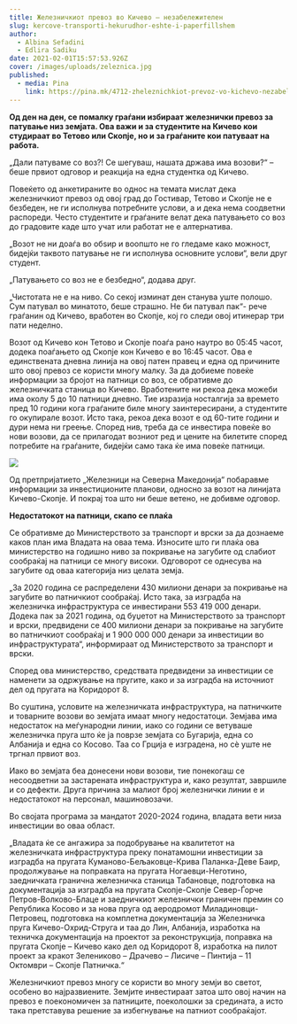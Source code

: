```yaml
---
title: Железничкиот превоз во Кичево – незабележителен
slug: kercove-transporti-hekurudhor-eshte-i-paperfillshem
author:
  - Albina Sefadini
  - Edlira Sadiku
date: 2021-02-01T15:57:53.926Z
cover: /images/uploads/zeleznica.jpg
published:
  - media: Pina
    link: https://pina.mk/4712-zheleznichkiot-prevoz-vo-kichevo-nezabelezhitelen/
---
```

**Од ден на ден, се помалку граѓани избираат железнички превоз за патување низ земјата. Ова важи и за студентите на Кичево кои студираат во Тетово или Скопје, но и за граѓаните кои патуваат на работа.**

„Дали патуваме со воз?! Се шегуваш, нашата држава има возови?“ – беше првиот одговор и реакција на една студентка од Кичево.

Повеќето од анкетираните во однос на темата мислат дека железничкиот превоз од овој град до Гостивар, Тетово и Скопје не е безбеден, не ги исполнува потребните услови, а и дека нема соодветни распореди. Често студентите и граѓаните велат дека патувањето со воз до градовите каде што учат или работат не е алтернатива.

„Возот не ни доаѓа во обѕир и воопшто не го гледаме како можност, бидејќи таквото патување не ги исполнува основните услови“, вели друг студент.

„Патувањето со воз не е безбедно“, додава друг.

„Чистотата не е на ниво. Со секој изминат ден станува уште полошо. Сум патувал во минатото, беше страшно. Не би патувал пак“- рече граѓанин од Кичево, вработен во Скопје, кој го следи овој итинерар три пати неделно.

Возот од Кичево кон Тетово и Скопје поаѓа рано наутро во 05:45 часот, додека поаѓањето од Скопје кон Кичево е во 16:45 часот. Ова е единствената дневна линија на овој патен правец и една од причините што овој превоз се користи многу малку. За да добиеме повеќе информации за бројот на патници со воз, се обративме до железничката станица во Кичево. Вработените ни рекоа дека можеби има околу 5 до 10 патници дневно. Тие изразија носталгија за времето пред 10 години кога граѓаните биле многу заинтересирани, а студентите го окупирале возот. Исто така, рекоа дека возот е од 60-тите години и дури нема ни греење. Според нив, треба да се инвестира повеќе во нови возови, да се прилагодат возниот ред и цените на билетите според потребите на граѓаните, бидејќи само така ќе има повеќе патници.

![](/images/uploads/zeleznica-2-300x146.jpg)

Од претпријатието „Железници на Северна Македонија“ побаравме информации за инвестиционите планови, односно за возот на линијата Кичево-Скопје. И покрај тоа што ни беше ветено, не добивме одговор.

**Недостатокот на патници, скапо се плаќа**

Се обративме до Министерството за транспорт и врски за да дознаеме каков план има Владата на оваа тема. Износите што ги плаќа ова министерство на годишно ниво за покривање на загубите од слабиот сообраќај на патници се многу високи. Одговорот се однесува на загубите од оваа категорија низ целата земја.

„За 2020 година се распределени 430 милиони денари за покривање на загубите во патничкиот сообраќај. Исто така, за изградба на железничка инфраструктура се инвестирани 553 419 000 денари. Додека пак за 2021 година, од буџетот на Министерството за транспорт и врски, предвидени се 400 милиони денари за покривање на загубите во патничкиот сообраќај и 1 900 000 000 денари за инвестиции во инфраструктурата“, информираат од Министерството за транспорт и врски.

Според ова министерство, средствата предвидени за инвестиции се наменети за одржување на пругите, како и за изградба на источниот дел од пругата на Коридорот 8.

Во суштина, условите на железничката инфраструктура, на патничките и товарните возови во земјата имаат многу недостатоци. Земјава има недостаток на меѓународни линии, иако со години се ветуваше железничка пруга што ќе ја поврзе земјата со Бугарија, една со Албанија и една со Косово. Таа со Грција е изградена, но сè уште не тргнал првиот воз.

Иако во земјата беа донесени нови возови, тие понекогаш се несоодветни за застарената инфраструктура и, како резултат, завршиле и со дефекти. Друга причина за малиот број железнички линии е и недостатокот на персонал, машиновозачи.

Во својата програма за мандатот 2020-2024 година, владата вети низа инвестиции во оваа област.

„Владата ќе се ангажира за подобрување на квалитетот на железничката инфраструктура преку понатамошни инвестиции за изградба на пругата Куманово-Бељаковце-Крива Паланка-Деве Баир, продолжување на поправката на пругата Ногаевци-Неготино, заедничката гранична железничка станица Табановце, подготовка на документација за изградба на пругата Скопје-Скопје Север-Ѓорче Петров-Волково-Блаце и заедничкиот железнички граничен премин со Република Косово и за нова пруга од аеродромот Миладиновци-Петровец, подготовка на комплетна документација за Железничка пруга Кичево-Охрид-Струга и таа до Лин, Албанија, изработка на техничка документација на проектот за реконструкција, поправка на пругата Скопје – Кичево како дел од Коридорот 8, изработка на пилот проект за кракот Зелениково – Драчево – Лисиче – Пинтија – 11 Октомври – Скопје Патничка.“

Железничкиот превоз многу се користи во многу земји во светот, особено во најразвиените. Земјите инвестираат затоа што овој начин на превоз е поекономичен за патниците, поеколошки за средината, а исто така претставува решение за избегнување на патниот сообраќајот.